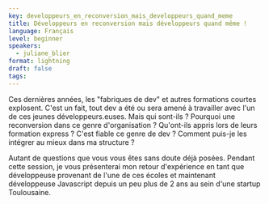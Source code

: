 ```yaml
---
key: developpeurs_en_reconversion_mais_developpeurs_quand_meme
title: Développeurs en reconversion mais développeurs quand même !
language: Français
level: beginner
speakers:
  - juliane_blier
format: lightning
draft: false
tags:
---
```

Ces dernières années, les "fabriques de dev" et autres formations courtes explosent. C'est un fait, tout dev a été ou sera amené à travailler avec l'un de ces jeunes développeurs.euses. Mais qui sont-ils ? Pourquoi une reconversion dans ce genre d'organisation ? Qu'ont-ils appris lors de leurs formation express ? C'est fiable ce genre de dev ? Comment puis-je les intégrer au mieux dans ma structure ?

Autant de questions que vous vous êtes sans doute déjà posées. Pendant cette session, je vous présenterai mon retour d'expérience en tant que développeuse provenant de l'une de ces écoles et maintenant développeuse Javascript depuis un peu plus de 2 ans au sein d'une startup Toulousaine. 
